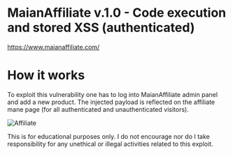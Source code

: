 # MaianAffiliate v.1.0 - Code execution and stored XSS (authenticated)
https://www.maianaffiliate.com/

# How it works
To exploit this vulnerability one has to log into MaianAffiliate admin panel and add a new product. 
The injected payload is reflected on the affiliate mane page (for all authenticated and unauthenticated visitors).

![Affiliate](https://user-images.githubusercontent.com/25896006/133241512-e94cc320-ece3-4368-9df2-cbc10412cfa2.gif)

This is for educational purposes only. I do not encourage nor do I take responsibility for any unethical or illegal activities related to this exploit.
